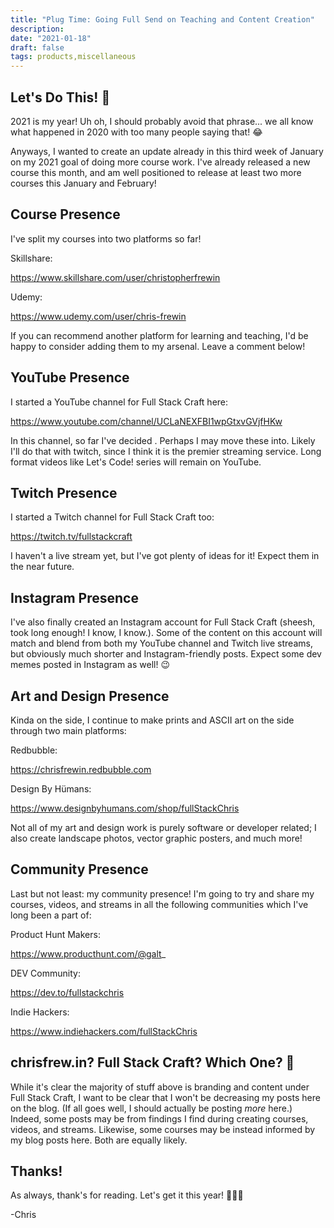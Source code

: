 ```yaml
---
title: "Plug Time: Going Full Send on Teaching and Content Creation"
description:
date: "2021-01-18"
draft: false
tags: products,miscellaneous
---
```


## Let's Do This! 🚀

2021 is my year! Uh oh, I should probably avoid that phrase... we all know what happened in 2020 with too many people saying that! 😂 

Anyways, I wanted to create an update already in this third week of January on my 2021 goal of doing more course work. I've already released a new course this month, and am well positioned to release at least two more courses this January and February!

## Course Presence

I've split my courses into two platforms so far!

Skillshare:

https://www.skillshare.com/user/christopherfrewin

Udemy:

https://www.udemy.com/user/chris-frewin

If you can recommend another platform for learning and teaching, I'd be happy to consider adding them to my arsenal. Leave a comment below!

## YouTube Presence

I started a YouTube channel for Full Stack Craft here:

https://www.youtube.com/channel/UCLaNEXFBI1wpGtxvGVjfHKw

In this channel, so far I've decided . Perhaps I may move these into. Likely I'll do that with twitch, since I think it is the premier streaming service. Long format videos like Let's Code! series will remain on YouTube.

## Twitch Presence

I started a Twitch channel for Full Stack Craft too:

https://twitch.tv/fullstackcraft

I haven't a live stream yet, but I've got plenty of ideas for it! Expect them in the near future.

## Instagram Presence

I've also finally created an Instagram account for Full Stack Craft (sheesh, took long enough! I know, I know.). Some of the content on this account will match and blend from both my YouTube channel and Twitch live streams, but obviously much shorter and Instagram-friendly posts. Expect some dev memes posted in Instagram as well! 😉

## Art and Design Presence

Kinda on the side, I continue to make prints and ASCII art on the side through two main platforms:

Redbubble:

https://chrisfrewin.redbubble.com

Design By Hümans:

https://www.designbyhumans.com/shop/fullStackChris

Not all of my art and design work is purely software or developer related; I also create landscape photos, vector graphic posters, and much more!

## Community Presence

Last but not least: my community presence! I'm going to try and share my courses, videos, and streams in all the following communities which I've long been a part of:

Product Hunt Makers:

https://www.producthunt.com/@galt_

DEV Community:

https://dev.to/fullstackchris

Indie Hackers:

https://www.indiehackers.com/fullStackChris

## chrisfrew.in? Full Stack Craft? Which One? 🤔

While it's clear the majority of stuff above is branding and content under Full Stack Craft, I want to be clear that I won't be decreasing my posts here on the blog. (If all goes well, I should actually be posting _more_ here.) Indeed, some posts may be from findings I find during creating courses, videos, and streams. Likewise, some courses may be instead informed by my blog posts here. Both are equally likely.

## Thanks!

As always, thank's for reading. Let's get it this year! 🚀🚀🚀

-Chris



